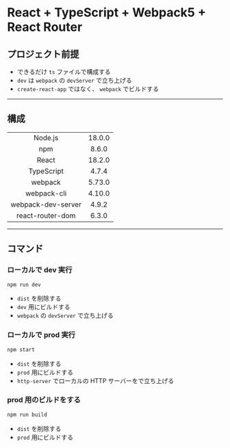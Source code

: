 # React + TypeScript + Webpack5 + React Router

## プロジェクト前提

- できるだけ `ts` ファイルで構成する
- `dev` は `webpack` の `devServer` で立ち上げる
- `create-react-app` ではなく、 `webpack` でビルドする

---

## 構成

|                    |         |
| :----------------: | :-----: |
|      Node.js       | 18.0.0  |
|        npm         |  8.6.0  |
|       React        | 18.2.0  |
|     TypeScript     |  4.7.4  |
|      webpack       | 5.73.0  |
|    webpack-cli     |  4.10.0 |
| webpack-dev-server |  4.9.2  |
|  react-router-dom  |  6.3.0  |

---

## コマンド

### ローカルで dev 実行

```bash
npm run dev
```

- `dist` を削除する
- `dev` 用にビルドする
- `webpack` の `devServer` で立ち上げる

### ローカルで prod 実行

```bash
npm start
```

- `dist` を削除する
- `prod` 用にビルドする
- `http-server` でローカルの HTTP サーバーをで立ち上げる

### prod 用のビルドをする

```bash
npm run build
```

- `dist` を削除する
- `prod` 用にビルドする
